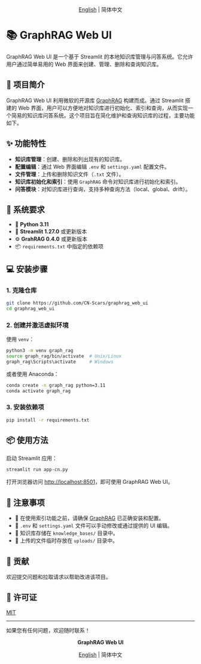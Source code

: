 <div align="center">
    <a href="README.md">English</a> | 简体中文
</div>


# 📚 GraphRAG Web UI

GraphRAG Web UI 是一个基于 Streamlit 的本地知识库管理与问答系统。它允许用户通过简单易用的 Web 界面来创建、管理、删除和查询知识库。

## 🚀 项目简介

GraphRAG Web UI 利用微软的开源库 [GraphRAG](https://github.com/microsoft/graphrag) 构建而成。通过 Streamlit 搭建的 Web 界面，用户可以方便地对知识库进行初始化、索引和查询，从而实现一个简易的知识库问答系统。这个项目旨在简化维护和查询知识库的过程，主要功能如下。

## ✨ 功能特性

- **知识库管理**：创建、删除和列出现有的知识库。
- **配置编辑**：通过 Web 界面编辑 `.env` 和 `settings.yaml` 配置文件。
- **文件管理**：上传和删除知识文件（`.txt` 文件）。
- **知识库初始化和索引**：使用 `GraphRAG` 命令对知识库进行初始化和索引。
- **问答模块**：对知识库进行查询，支持多种查询方法（local、global、drift）。

## 🔧 系统要求

- 🐍 **Python 3.11**
- 🚀 **Streamlit 1.27.0** 或更新版本
- ⚙️ **GrahRAG 0.4.0** 或更新版本
- 📦 `requirements.txt` 中指定的依赖项

## 💻 安装步骤

### 1. 克隆仓库

```bash
git clone https://github.com/CN-Scars/graphrag_web_ui
cd graphrag_web_ui
```

### 2. 创建并激活虚拟环境

使用 `venv`：

```bash
python3 -m venv graph_rag
source graph_rag/bin/activate  # Unix/Linux
graph_rag\Scripts\activate     # Windows
```

或者使用 Anaconda：

```bash
conda create -n graph_rag python=3.11
conda activate graph_rag
```

### 3. 安装依赖项

```bash
pip install -r requirements.txt
```

## 📦 使用方法

启动 Streamlit 应用：

```bash
streamlit run app-cn.py
```

打开浏览器访问 [http://localhost:8501](http://localhost:8501/)，即可使用 GraphRAG Web UI。

## 📝 注意事项

- 🔧 在使用索引功能之前，请确保 [GraphRAG](https://github.com/microsoft/graphrag) 已正确安装和配置。
- 📝 `.env` 和 `settings.yaml` 文件可以手动修改或通过提供的 UI 编辑。
- 📂 知识库存储在 `knowledge_bases/` 目录中。
- 📁 上传的文件临时存放在 `uploads/` 目录中。

## 🤝 贡献

欢迎提交问题和拉取请求以帮助改进该项目。

## 📝 许可证

[MIT](https://github.com/CN-Scars/graphrag_web_ui/blob/main/LICENSE)

------

如果您有任何问题，欢迎随时联系！

<div align="center">
    <p><strong>GraphRAG Web UI</strong></p> <a href="README.md">English</a> | 简体中文
</div>